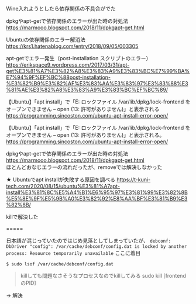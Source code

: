 Wine入れようとしたら依存関係の不具合がでた

dpkgやapt-getで依存関係のエラーが出た時の対処法  
https://marmooo.blogspot.com/2018/11/dpkgapt-get.html

Ubuntuの依存関係のエラー解消法  
https://krs1.hatenablog.com/entry/2018/09/05/003305

apt-getでエラー発生（post-installation スクリプトのエラー）  
https://erikspace9.wordpress.com/2017/03/31/apt-get%E3%81%A7%E3%82%A8%E3%83%A9%E3%83%BC%E7%99%BA%E7%94%9F%EF%BC%88post-installation-%E3%82%B9%E3%82%AF%E3%83%AA%E3%83%97%E3%83%88%E3%81%AE%E3%82%A8%E3%83%A9%E3%83%BC%EF%BC%89/

【Ubuntu】「apt install」で「E: ロックファイル /var/lib/dpkg/lock-frontend をオープンできません – open (13: 許可がありません)」と表示される  
https://programming.sincoston.com/ubuntu-apt-install-error-open/

【Ubuntu】「apt install」で「E: ロックファイル /var/lib/dpkg/lock-frontend をオープンできません – open (13: 許可がありません)」と表示される。  
https://programming.sincoston.com/ubuntu-apt-install-error-open/

dpkgやapt-getで依存関係のエラーが出た時の対処法  
https://marmooo.blogspot.com/2018/11/dpkgapt-get.html  
ほとんどおなじエラーの流れだったが、removeでは解決しなかった

★ Ubuntuでapt installが失敗する原因を調べる
https://t-kuni-tech.com/2020/08/15/ubuntu%E3%81%A7apt-install%E3%81%8C%E5%A4%B1%E6%95%97%E3%81%99%E3%82%8B%E5%8E%9F%E5%9B%A0%E3%82%92%E8%AA%BF%E3%81%B9%E3%82%8B/

killで解決した


=====

日本語が混じっていたのではじめ見落としてしまっていたが、
`debconf: DbDriver "config": /var/cache/debconf/config.dat is locked by another process: Resource temporarily unavailable`
ここに着目  

`$ sudo lsof /var/cache/debconf/config.dat` 

> killしても問題なさそうなプロセスなのでkillしてみる
> sudo kill [frontendのPID]

-> 解決
